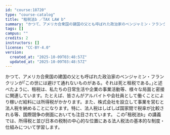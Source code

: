 ```yaml
---
id: "course:18720"
type: "course-catalog"
title: "租税法b ／TAX LAW b"
summary: "かつて、アメリカ合衆国の建国の父とも呼ばれた政治家のベンジャミン・フランクリンが｢この世には避けて通れないものがある。それは死と租税である。｣と述べたように、租税は、私たちの日常生活や企業の事業活動等、様々な局面と密接に関連しています。たと…"
tags: []
campus: ""
credits: 2
instructors: []
license: "CC-BY-4.0"
version:
  created_at: "2025-10-09T03:48:57Z"
  updated_at: "2025-10-09T03:48:57Z"
---
```

かつて、アメリカ合衆国の建国の父とも呼ばれた政治家のベンジャミン・フランクリンが｢この世には避けて通れないものがある。それは死と租税である。｣と述べたように、租税は、私たちの日常生活や企業の事業活動等、様々な局面と密接に関連しています。たとえば、皆さんがアルバイトや会社員として働くことにより稼いだ給料には所得税がかかります。また、株式会社を設立して事業を営むと法人税を納めることになります。特に、法人税はしばしば国家間で税率が比較される等、国際競争の側面においても注目されています。 この｢租税法b」の講義では、所得税と並び日本の税制の中心的な位置にある法人税法の基本的な制度・仕組みについて学習します。
